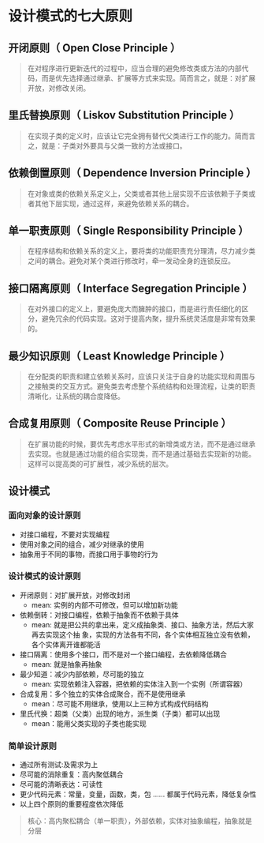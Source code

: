 # 设计模式的七大原则

## 开闭原则（ Open Close Principle ）

> 在对程序进行更新迭代的过程中，应当合理的避免修改类或方法的内部代码，而是优先选择通过继承、扩展等方式来实现。简而言之，就是：对扩展开放，对修改关闭。

## 里氏替换原则（ Liskov Substitution Principle ）

> 在实现子类的定义时，应该让它完全拥有替代父类进行工作的能力。简而言之，就是：子类对外要具与父类一致的方法或接口。

## 依赖倒置原则（ Dependence Inversion Principle ）

> 在对象或类的依赖关系定义上，父类或者其他上层实现不应该依赖于子类或者其他下层实现，通过这样，来避免依赖关系的耦合。

## 单一职责原则（ Single Responsibility Principle ）

> 在程序结构和依赖关系的定义上，要将类的功能职责充分理清，尽力减少类之间的耦合。避免对某个类进行修改时，牵一发动全身的连锁反应。

## 接口隔离原则（ Interface Segregation Principle ）

> 在对外接口的定义上，要避免庞大而臃肿的接口，而是进行责任细化的区分，避免冗余的代码实现。这对于提高内聚，提升系统灵活度是非常有效果的。

## 最少知识原则（ Least Knowledge Principle ）

> 在分配类的职责和建立依赖关系时，应该只关注于自身的功能实现和周围与之接触类的交互方式。避免类去考虑整个系统结构和处理流程，让类的职责清晰化，让系统的耦合度降低。

## 合成复用原则（ Composite Reuse Principle ）

> 在扩展功能的时候，要优先考虑水平形式的新增类或方法，而不是通过继承去实现。也就是通过功能的组合实现类，而不是通过基础去实现新的功能。这样可以提高类的可扩展性，减少系统的层次。

## 设计模式

### 面向对象的设计原则

* 对接口编程，不要对实现编程
* 使用对象之间的组合，减少对继承的使用
* 抽象用于不同的事物，而接口用于事物的行为

### 设计模式的设计原则

* 开闭原则：对扩展开放，对修改封闭
    * mean: 实例的内部不可修改，但可以增加新功能
* 依赖倒转：对接口编程，依赖于抽象而不依赖于具体
    * mean: 就是把公共的拿出来，定义成抽象类、接口、抽象方法，然后大家再去实现这个抽
  象，实现的方法各有不同，各个实体相互独立没有依赖，各个实体离开谁都能活
* 接口隔离：使用多个接口，而不是对一个接口编程，去依赖降低耦合
    * mean: 就是抽象再抽象
* 最少知道：减少内部依赖，尽可能的独立
    * mean: 实现依赖注入容器，把依赖的实体注入到一个实例（所谓容器）
* 合成复用：多个独立的实体合成聚合，而不是使用继承
    * mean：尽可能不用继承，使用以上三种方式构成代码结构
* 里氏代换：超类（父类）出现的地方，派生类（子类）都可以出现
    * mean：能用父类实现的子类也能实现

### 简单设计原则

* 通过所有测试:及需求为上
* 尽可能的消除重复：高内聚低耦合
* 尽可能的清晰表达：可读性
* 更少代码元素：常量，变量，函数，类，包 …… 都属于代码元素，降低复杂性
* 以上四个原则的重要程度依次降低

> 核心：高内聚松耦合（单一职责），外部依赖，实体对抽象编程，抽象就是分层
